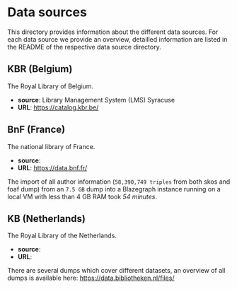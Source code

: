 # Data sources

This directory provides information about the different data sources.
For each data source we provide an overview, detailled information are listed in the README of the respective data source directory.

## KBR (Belgium)
The Royal Library of Belgium.

* **source**: Library Management System (LMS) Syracuse
* **URL**: https://catalog.kbr.be/


## BnF (France)
The national library of France.

* **source**:
* **URL**: https://data.bnf.fr/

The import of all author information (`58,390,749 triples` from both skos and foaf dump)
from an `7.5 GB` dump
into a Blazegraph instance running on a local VM with less than 4 GB RAM took *54 minutes*.

## KB (Netherlands)
The Royal Library of the Netherlands.

* **source**:
* **URL**:

There are several dumps which cover different datasets, an overview of all dumps is available here: https://data.bibliotheken.nl/files/


